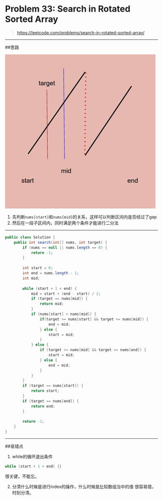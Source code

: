 # Problem 33: Search in Rotated Sorted Array


> https://leetcode.com/problems/search-in-rotated-sorted-array/

--------------------------------------
##思路

![](rotatedSortedArray.jpg)
1. 先判断```nums[start]```和```nums[mid]```的关系，这样可以判断区间内是否经过了gap
2. 然后在一段子区间内，同时满足两个条件才能进行二分法

------------------
```java
public class Solution {
    public int search(int[] nums, int target) {
        if (nums == null || nums.length == 0) {
            return -1;
        }
        
        int start = 0;
        int end = nums.length - 1;
        int mid;
        
        while (start + 1 < end) {
            mid = start + (end - start) / 2;
            if (target == nums[mid]) {
                return mid;
            }
            if (nums[start] < nums[mid]) {
                if(target >= nums[start] && target <= nums[mid]) {
                    end = mid;
                } else {
                    start = mid;
                }
            } else {
                if (target >= nums[mid] && target <= nums[end]) {
                    start = mid;
                } else {
                    end = mid;
                }
            }
        }
        if (target == nums[start]) {
            return start;
        }
        if (target == nums[end]) {
            return end;
        }
        
        return -1;
    }
}
```
-------------------------
##易错点

1. while的循环退出条件
```java
while (start + 1 < end) {}
```
很关键，不能忘。

2. 分清什么时候是进行index的操作，什么时候是比较数组当中的值
很容易错，时刻分清。


























